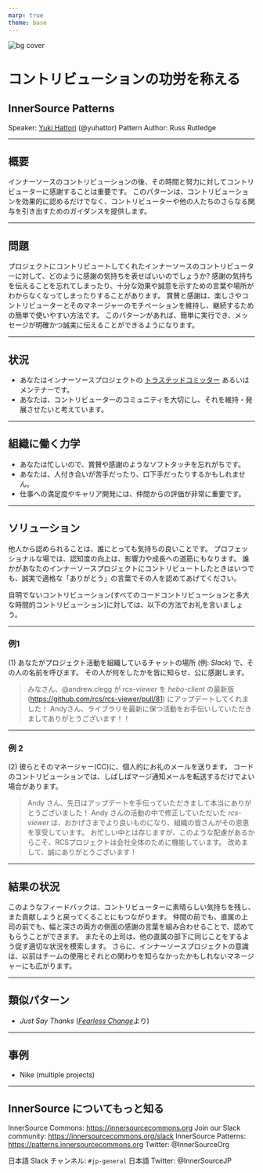 ```yaml
---
marp: true
theme: base
---
```


<!--
class: isccover
-->

![bg cover](../assets/img/isccover2.png)

# コントリビューションの功労を称える

## InnerSource Patterns

Speaker: [Yuki Hattori]() (@yuhattor)
Pattern Author: Russ Rutledge

---

<!--
header: '**InnerSource Patterns: コントリビューションの功労を称える**'
paginate: true
class: slides
footer: '@yuhattor'
-->

## 概要

インナーソースのコントリビューションの後、その時間と努力に対してコントリビューターに感謝することは重要です。
このパターンは、コントリビューションを効果的に認めるだけでなく、コントリビューターや他の人たちのさらなる関与を引き出すためのガイダンスを提供します。

---

## 問題

プロジェクトにコントリビュートしてくれたインナーソースのコントリビューターに対して、どのように感謝の気持ちを表せばいいのでしょうか?
感謝の気持ちを伝えることを忘れてしまったり、十分な効果や誠意を示すための言葉や場所がわからなくなってしまったりすることがあります。
賞賛と感謝は、楽しさやコントリビューターとそのマネージャーのモチベーションを維持し、継続するための簡単で使いやすい方法です。
このパターンがあれば、簡単に実行でき、メッセージが明確かつ誠実に伝えることができるようになります。

---

## 状況

* あなたはインナーソースプロジェクトの [トラステッドコミッター](./trusted-committer.md) あるいはメンテナーです。
* あなたは、コントリビューターのコミュニティを大切にし、それを維持・発展させたいと考えています。

---

## 組織に働く力学

* あなたは忙しいので、賞賛や感謝のようなソフトタッチを忘れがちです。
* あなたは、人付き合いが苦手だったり、口下手だったりするかもしれません。
* 仕事への満足度やキャリア開発には、仲間からの評価が非常に重要です。

---

## ソリューション

他人から認められることは、誰にとっても気持ちの良いことです。
プロフェッショナルな場では、認知度の向上は、影響力や成長への道筋にもなります。
誰かがあなたのインナーソースプロジェクトにコントリビュートしたときはいつでも、誠実で適格な「ありがとう」の言葉でその人を認めてあげてください。

自明でないコントリビューション(すべてのコードコントリビューションと多大な時間的コントリビューション)に対しては、以下の方法でお礼を言いましょう。

---

### 例1

(1) あなたがプロジェクト活動を組織しているチャットの場所 (例: _Slack_) で、その人の名前を呼びます。 その人が何をしたかを皆に知らせ、公に感謝します。

> みなさん、@andrew.clegg が _rcs-viewer_ を _hebo-client_ の最新版 (https://github.com/rcs/rcs-viewer/pull/81) にアップデートしてくれました！ Andyさん、ライブラリを最新に保つ活動をお手伝いしていただきましてありがとうございます！！

---

### 例 2

(2) 彼らとそのマネージャー(CC)に、個人的にお礼のメールを送ります。
コードのコントリビューションでは、しばしばマージ通知メールを転送するだけでよい場合があります。

> Andy さん、先日はアップデートを手伝っていただきまして本当にありがとうございました！
Andy さんの活動の中で修正していただいた _rcs-viewer_ は、おかげさまでより良いものになり、組織の皆さんがその恩恵を享受しています。
お忙しい中とは存じますが、このような配慮があるからこそ、RCSプロジェクトは会社全体のために機能しています。
改めまして、誠にありがとうございます！

---

## 結果の状況

このようなフィードバックは、コントリビューターに素晴らしい気持ちを残し、また貢献しようと戻ってくることにもつながります。
仲間の前でも、直属の上司の前でも、幅と深さの両方の側面の感謝の言葉を組み合わせることで、認めてもらうことができます。
またその上司は、他の直属の部下に同じことをするよう促す適切な状況を模索します。
さらに、インナーソースプロジェクトの意識は、以前はチームの使用とそれとの関わりを知らなかったかもしれないマネージャーにも広がります。

<!--
一つ注意点があります。
あなたの言葉は、彼らがしてくれたことに対して、あなたが心の中で感じている心からの感謝からきていることを確認してください。
褒め言葉も、その人のレベルに合わせて冗長になりすぎないようにしましょう。
やり過ぎると、不誠実で機械的な印象を与え、せっかく声をかけた意味がなくなってしまいます。
-->

---

## 類似パターン

* _Just Say Thanks_ ([_Fearless Change_](https://fearlesschangepatterns.com/)より)

---

## 事例

* Nike (multiple projects)

---

## InnerSource についてもっと知る

InnerSource Commons: https://innersourcecommons.org
Join our Slack community: https://innersourcecommons.org/slack
InnerSource Patterns: https://patterns.innersourcecommons.org
Twitter: @InnerSourceOrg

日本語 Slack チャンネル: ```#jp-general```
日本語 Twitter: @InnerSourceJP
